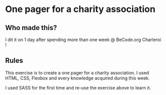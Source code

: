 # One pager for a charity association

## Who made this?

I dit it on 1 day after spending more than one week @ BeCode.org Charleroi !

## Rules

This exercise is to create a one pager for a charity association. I used HTML, CSS, Flexbox and every knowledge acquired during this week.

I used SASS for the first time and re-use the exercise above to learn it.